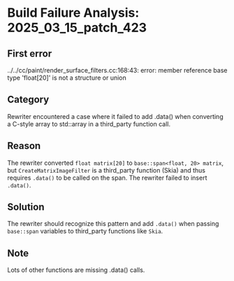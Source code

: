# Build Failure Analysis: 2025_03_15_patch_423

## First error

../../cc/paint/render_surface_filters.cc:168:43: error: member reference base type 'float[20]' is not a structure or union

## Category
Rewriter encountered a case where it failed to add .data() when converting a C-style array to std::array in a third_party function call.

## Reason
The rewriter converted `float matrix[20]` to `base::span<float, 20> matrix`, but `CreateMatrixImageFilter` is a third_party function (Skia) and thus requires `.data()` to be called on the span. The rewriter failed to insert `.data()`.

## Solution
The rewriter should recognize this pattern and add `.data()` when passing `base::span` variables to third_party functions like `Skia`.

## Note
Lots of other functions are missing .data() calls.